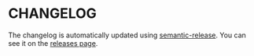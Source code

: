 # CHANGELOG

The changelog is automatically updated using
[semantic-release](https://github.com/semantic-release/semantic-release). You
can see it on the [releases page](../../releases).